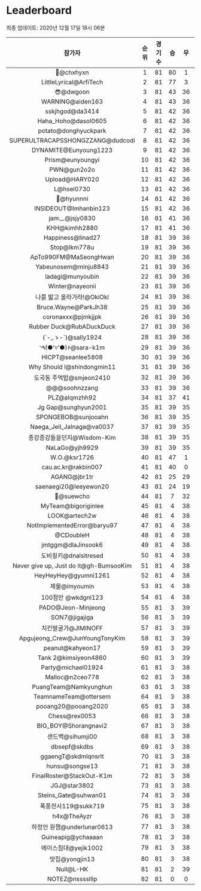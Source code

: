 # Leaderboard
최종 업데이트: 2020년 12월 17일 18시 06분




| 참가자 | 순위 | 경기수 | 승 | 무 | 패 | 승점 |
|:---:|:---:|:---:|:---:|:---:|:---:|:---:|
| 👑@chxhyxn | 1 | 81 | 80 | 1 | 0 | 241 |
| LittleLyrical@ArfiTech | 2 | 81 | 77 | 3 | 1 | 234 |
| 😎@dwgoon | 3 | 81 | 43 | 36 | 2 | 165 |
| WARNING@aiden163 | 4 | 81 | 43 | 36 | 2 | 165 |
| sskjhgod@da3414 | 5 | 81 | 42 | 36 | 3 | 162 |
| Haha_Hoho@dasol0605 | 6 | 81 | 42 | 36 | 3 | 162 |
| potato@donghyuckpark | 7 | 81 | 42 | 36 | 3 | 162 |
| SUPERULTRACAPSSHONGZZANG@dudcodi | 8 | 81 | 42 | 36 | 3 | 162 |
| DYNAMITE@Eunyoung1223 | 9 | 81 | 42 | 36 | 3 | 162 |
| Prism@eunyoungyi | 10 | 81 | 42 | 36 | 3 | 162 |
| PWN@gun2o2o | 11 | 81 | 42 | 36 | 3 | 162 |
| Upload@HARY020 | 12 | 81 | 42 | 36 | 3 | 162 |
| L@hsel0730 | 13 | 81 | 42 | 36 | 3 | 162 |
| 🐻@hyunnni | 14 | 81 | 42 | 36 | 3 | 162 |
| INSIDEOUT@Imhanbin123 | 15 | 81 | 42 | 36 | 3 | 162 |
| jam._.@jsjy0830 | 16 | 81 | 41 | 36 | 4 | 159 |
| KHH@kimhh2880 | 17 | 81 | 41 | 36 | 4 | 159 |
| Happiness@linad27 | 18 | 81 | 39 | 36 | 6 | 153 |
| Stop@lkm778u | 19 | 81 | 39 | 36 | 6 | 153 |
| ApTo990FM@MaSeongHwan | 20 | 81 | 39 | 36 | 6 | 153 |
| Yabeunosem@minju8843 | 21 | 81 | 39 | 36 | 6 | 153 |
| ladagi@munyoubin | 22 | 81 | 39 | 36 | 6 | 153 |
| Winter@nayeonii | 23 | 81 | 39 | 36 | 6 | 153 |
| 나를 밟고 올라가라!@OkiOkl | 24 | 81 | 39 | 36 | 6 | 153 |
| Bruce.Wayne@ParkJh38 | 25 | 81 | 39 | 36 | 6 | 153 |
| coronaxxx@pjmkjjpk | 26 | 81 | 39 | 36 | 6 | 153 |
| Rubber Duck@RubADuckDuck | 27 | 81 | 39 | 36 | 6 | 153 |
| (´-_ゝ-`)@sally1924 | 28 | 81 | 39 | 36 | 6 | 153 |
| ◝٩(●'▿'●)۶@sara-k1m | 29 | 81 | 39 | 36 | 6 | 153 |
| HICPT@seanlee5808 | 30 | 81 | 39 | 36 | 6 | 153 |
| Why Should I@shindongmin11 | 31 | 81 | 39 | 36 | 6 | 153 |
| 도곡동 주먹밥@smjeon2410 | 32 | 81 | 39 | 36 | 6 | 153 |
| @@@soohnzzang | 33 | 81 | 39 | 36 | 6 | 153 |
| PLZ@alqmzhh92 | 34 | 81 | 37 | 41 | 3 | 152 |
| Jg Gap@sunghyun2001 | 35 | 81 | 39 | 35 | 7 | 152 |
| SPONGEBOB@sunjooahn | 36 | 81 | 39 | 35 | 7 | 152 |
| Naega_Jeil_Jalnaga@va0037 | 37 | 81 | 39 | 35 | 7 | 152 |
| 종강종강돌을던지@Wisdom-Kim | 38 | 81 | 39 | 35 | 7 | 152 |
| NaLaGo@yjh9929 | 39 | 81 | 39 | 35 | 7 | 152 |
| W.O.@ksr1726 | 40 | 81 | 47 | 1 | 33 | 142 |
| cau.ac.kr@rakbin007 | 41 | 81 | 40 | 0 | 41 | 120 |
| AGANG@jbr1tr | 42 | 81 | 25 | 29 | 27 | 104 |
| saenaegi20@leeyewon20 | 43 | 81 | 24 | 19 | 38 | 91 |
| 👏@suewcho | 44 | 81 | 7 | 32 | 42 | 53 |
| MyTeam@bigoriginlee | 45 | 81 | 4 | 38 | 39 | 50 |
| LOOK@artech2w | 46 | 81 | 4 | 38 | 39 | 50 |
| NotImplementedError@baryu97 | 47 | 81 | 4 | 38 | 39 | 50 |
| @CDoubleH | 48 | 81 | 4 | 38 | 39 | 50 |
| jmtggm@dlaJinsook6 | 49 | 81 | 4 | 38 | 39 | 50 |
| 도비윙키@dnalsitresed | 50 | 81 | 4 | 38 | 39 | 50 |
| Never give up, Just do it@gh-BumsooKim | 51 | 81 | 4 | 38 | 39 | 50 |
| HeyHeyHey@gyumni1261 | 52 | 81 | 4 | 38 | 39 | 50 |
| 제물@imyoumin | 53 | 81 | 4 | 38 | 39 | 50 |
| 100점만 @wkdgnl123 | 54 | 81 | 4 | 38 | 39 | 50 |
| PADO@Jeon-Minjeong | 55 | 81 | 3 | 39 | 39 | 48 |
| SON7@jigajiga | 56 | 81 | 3 | 39 | 39 | 48 |
| 치킨발굴가@JIMINOFF | 57 | 81 | 3 | 39 | 39 | 48 |
| Apgujeong_Crew@JunYoungTonyKim | 58 | 81 | 3 | 39 | 39 | 48 |
| peanut@kahyeon17 | 59 | 81 | 3 | 39 | 39 | 48 |
| Tank 2@kimsiyeon4860 | 60 | 81 | 3 | 39 | 39 | 48 |
| Party@michael01924 | 61 | 81 | 3 | 38 | 40 | 47 |
| Malloc@n2ceo778 | 62 | 81 | 3 | 38 | 40 | 47 |
| PuangTeam@Namkyunghun | 63 | 81 | 3 | 38 | 40 | 47 |
| TeamnameTeam@ottersem | 64 | 81 | 3 | 38 | 40 | 47 |
| pooang20@pooang2020 | 65 | 81 | 3 | 38 | 40 | 47 |
| Chess@rex0053 | 66 | 81 | 3 | 38 | 40 | 47 |
| BIG_BOY@Shorangnavi2 | 67 | 81 | 3 | 38 | 40 | 47 |
| 샌드백@sihumji00 | 68 | 81 | 3 | 38 | 40 | 47 |
| dbsepf@skdbs | 69 | 81 | 3 | 38 | 40 | 47 |
| ggaengT@skdmlqnsrlt | 70 | 81 | 3 | 38 | 40 | 47 |
| hunsu@songse13 | 71 | 81 | 3 | 38 | 40 | 47 |
| FinalRoster@StackOut-K1m | 72 | 81 | 3 | 38 | 40 | 47 |
| JGJ@star3802 | 73 | 81 | 3 | 38 | 40 | 47 |
| Steins_Gate@suhwan01 | 74 | 81 | 3 | 38 | 40 | 47 |
| 폭풍전사119@sukk719 | 75 | 81 | 3 | 38 | 40 | 47 |
| h4x@TheAyzr | 76 | 81 | 3 | 38 | 40 | 47 |
| 하정언 원챔@underlunar0613 | 77 | 81 | 3 | 38 | 40 | 47 |
| Guineapig@ychaaaan | 78 | 81 | 3 | 38 | 40 | 47 |
| 에이스침대@yejik1002 | 79 | 81 | 3 | 38 | 40 | 47 |
| 맛집@yongjin13 | 80 | 81 | 3 | 38 | 40 | 47 |
| Null@L-HK | 81 | 81 | 2 | 39 | 40 | 45 |
| NOTEZ@nsssslllp | 82 | 81 | 0 | 0 | 81 | 0 |